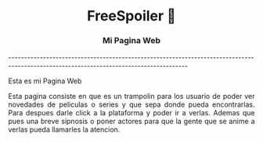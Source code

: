 <h1 align="center">FreeSpoiler 👋</h1>
<h3 align="center">Mi Pagina Web</h3>
---------------------------------------------------------------------------------------------------------------------------------------

<p align="left">Esta es mi Pagina Web</p>


<p align="justify">Esta pagina consiste en que es un trampolin para los usuario de poder ver novedades de peliculas o series y que sepa donde pueda encontrarlas. Para despues darle click a la plataforma y poder ir a verlas. Ademas que pues una breve sipnosis o poner actores para que la gente que se anime a verlas pueda llamarles la atencion.
</p>
